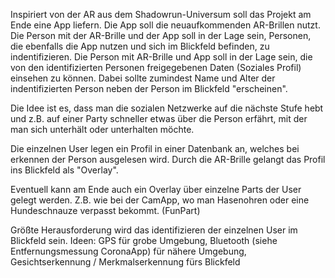 Inspiriert von der AR aus dem Shadowrun-Universum soll das Projekt am Ende eine App liefern.
Die App soll die neuaufkommenden AR-Brillen nutzt.
Die Person mit der AR-Brille und der App soll in der Lage sein, Personen, die ebenfalls die App nutzen und sich im Blickfeld befinden, zu indentifizieren.
Die Person mit AR-Brille und App soll in der Lage sein, die von den identifizierten Personen freigegebenen Daten (Soziales Profil) einsehen zu können.
Dabei sollte zumindest Name und Alter der indentifizierten Person neben der Person im Blickfeld "erscheinen".

Die Idee ist es, dass man die sozialen Netzwerke auf die nächste Stufe hebt und z.B. auf einer Party schneller etwas über die Person erfährt, mit der man sich unterhält oder unterhalten möchte.

Die einzelnen User legen ein Profil in einer Datenbank an, welches bei erkennen der Person ausgelesen wird. 
Durch die AR-Brille gelangt das Profil ins Blickfeld als "Overlay".

Eventuell kann am Ende auch ein Overlay über einzelne Parts der User gelegt werden. Z.B. wie bei der CamApp, wo man Hasenohren oder eine Hundeschnauze verpasst bekommt. (FunPart)

Größte Herausforderung wird das identifizieren der einzelnen User im Blickfeld sein.
Ideen: GPS für grobe Umgebung, Bluetooth (siehe Entfernungsmessung CoronaApp) für nähere Umgebung, Gesichtserkennung / Merkmalserkennung fürs Blickfeld
